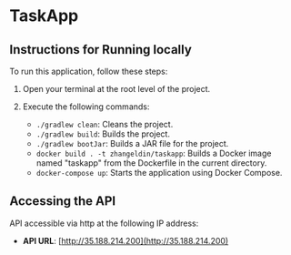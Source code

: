 # TaskApp



## Instructions for Running locally

To run this application, follow these steps:

1. Open your terminal at the root level of the project.

2. Execute the following commands:

    - `./gradlew clean`: Cleans the project.
    - `./gradlew build`: Builds the project.
    - `./gradlew bootJar`: Builds a JAR file for the project.
    - `docker build . -t zhangeldin/taskapp`: Builds a Docker image named "taskapp" from the Dockerfile in the current directory.
    - `docker-compose up`: Starts the application using Docker Compose.
  
## Accessing the API

API accessible via http at the following IP address:

- **API URL**: [http://35.188.214.200](http://35.188.214.200)

